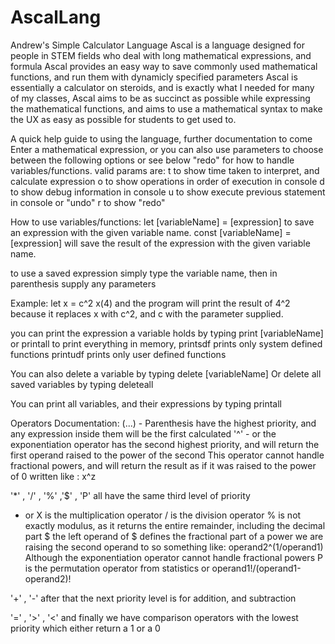 # AscalLang
Andrew's Simple Calculator Language
Ascal is a language designed for people in STEM fields who deal with long mathematical expressions, and formula
Ascal provides an easy way to save commonly used mathematical functions, and run them with dynamicly specified parameters
Ascal is essentially a calculator on steroids, and is exactly what I needed for many of my classes, 
Ascal aims to be as succinct as possible while expressing the mathematical functions, and aims to use a mathematical syntax 
to make the UX as easy as possible for students to get used to.

A quick help guide to using the language, further documentation to come
Enter a mathematical expression, or you can also use 
parameters to choose between the following options or see below "redo" for how to handle variables/functions.
valid params are:
t to show time taken to interpret, and calculate expression
o to show operations in order of execution in console
d to show debug information in console
u to show execute previous statement in console or "undo"
r to show "redo"

How to use variables/functions:
let [variableName] = [expression] to save an expression with the given variable name.
const [variableName] = [expression] will save the result of the expression with the given variable name.

to use a saved expression simply type the variable name, then in parenthesis supply any parameters

Example:
let x = c^2
x(4)
and the program will print the result of 4^2
because it replaces x with c^2, and c with the parameter supplied.

you can print the expression a variable holds by typing
print [variableName] or printall to print everything in memory,
printsdf prints only system defined functions
printudf prints only user defined functions

You can also delete a variable by typing delete [variableName]
Or delete all saved variables by typing deleteall

You can print all variables, and their expressions by typing printall


Operators Documentation:
  (...) - Parenthesis have the highest priority, and any expression inside them will be the first calculated
  '^' - or the exponentiation operator has the second highest priority, and will return the first operand raised to the power of the second  This operator cannot handle fractional powers, and will return the result as if it was raised to the power of 0
  written like : x^z
  
  '*' , '/' , '%' ,'$' , 'P' all have the same third level of priority
  * or X is the multiplication operator
  / is the division operator
  % is not exactly modulus, as it returns the entire remainder, including the decimal part
  $ the left operand of $ defines the fractional part of a power we are raising the second operand to so something like:
  operand2^(1/operand1)
  Although the exponentiation operator cannot handle fractional powers
  P is the permutation operator from statistics or operand1!/(operand1-operand2)!
  
  '+' , '-' after that the next priority level is for addition, and subtraction
  
  '=' , '>' , '<' and finally we have comparison operators with the lowest priority which either return a 1 or a 0
